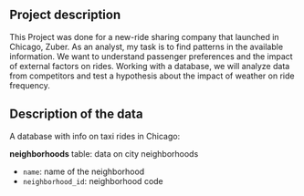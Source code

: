 ## Project description

This Project was done for a new-ride sharing company that launched in Chicago, Zuber. As an analyst, my task is to find patterns in the available information. We want to understand passenger preferences and the impact of external factors on rides.
Working with a database, we will analyze data from competitors and test a hypothesis about the impact of weather on ride frequency.


## Description of the data

A database with info on taxi rides in Chicago:

**neighborhoods** table: data on city neighborhoods

- `name`: name of the neighborhood
- `neighborhood_id`: neighborhood code
